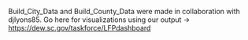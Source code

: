 Build_City_Data and Build_County_Data were made in collaboration with djlyons85. Go here for visualizations using our output -> https://dew.sc.gov/taskforce/LFPdashboard
